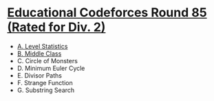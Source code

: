 # [Educational Codeforces Round 85 (Rated for Div. 2)](https://codeforces.com/contest/1334)

- [A. Level Statistics](https://github.com/wingkwong/codeforces/blob/master/contests/1334/A.cpp)
- [B. Middle Class](https://github.com/wingkwong/codeforces/blob/master/contests/1334/B.cpp)
- C. Circle of Monsters
- D. Minimum Euler Cycle
- E. Divisor Paths
- F. Strange Function
- G. Substring Search